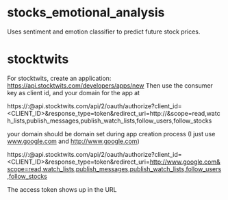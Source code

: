# stocks_emotional_analysis
Uses sentiment and emotion classifier to predict future stock prices.


# stocktwits

For stocktwits, create an application:
https://api.stocktwits.com/developers/apps/new
Then use the consumer key as client id, and your domain for the app at

https://<USER>:<PASSWORD>@api.stocktwits.com/api/2/oauth/authorize?client_id=<CLIENT_ID>&response_type=token&redirect_uri=http://<YOUR DOMAIN>&scope=read,watch_lists,publish_messages,publish_watch_lists,follow_users,follow_stocks

your domain should be domain set during app creation process (I just use www.google.com and http://www.google.com)

https://<USER>:<PASSWORD>@api.stocktwits.com/api/2/oauth/authorize?client_id=<CLIENT_ID>&response_type=token&redirect_uri=http://www.google.com&scope=read,watch_lists,publish_messages,publish_watch_lists,follow_users,follow_stocks

The access token shows up in the URL
